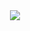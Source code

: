   <div align="center">
  <img src="https://en.wikipedia.org/wiki/Lucifer#/media/File:Zichy,Mihaly_-_Lucifer_az_urral_szemben_(Madach).jpg" /></div>

